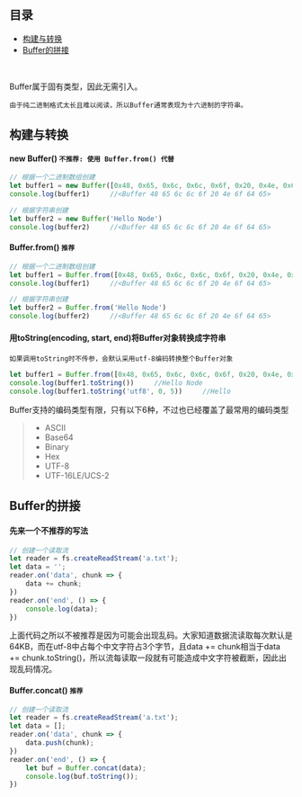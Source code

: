 ## 目录
* [构建与转换](#user-content-构建与转换)
* [Buffer的拼接](#user-content-Buffer的拼接)

&nbsp;

Buffer属于固有类型，因此无需引入。

`由于纯二进制格式太长且难以阅读，所以Buffer通常表现为十六进制的字符串。`
## 构建与转换
#### new Buffer() `不推荐: 使用 Buffer.from() 代替`
```javascript
// 根据一个二进制数组创建
let buffer1 = new Buffer([0x48, 0x65, 0x6c, 0x6c, 0x6f, 0x20, 0x4e, 0x6f, 0x64, 0x65])
console.log(buffer1)     //<Buffer 48 65 6c 6c 6f 20 4e 6f 64 65>

// 根据字符串创建
let buffer2 = new Buffer('Hello Node')
console.log(buffer2)     //<Buffer 48 65 6c 6c 6f 20 4e 6f 64 65>
```
#### Buffer.from() `推荐`
```javascript
// 根据一个二进制数组创建
let buffer1 = Buffer.from([0x48, 0x65, 0x6c, 0x6c, 0x6f, 0x20, 0x4e, 0x6f, 0x64, 0x65])
console.log(buffer1)     //<Buffer 48 65 6c 6c 6f 20 4e 6f 64 65>

// 根据字符串创建
let buffer2 = Buffer.from('Hello Node')
console.log(buffer2)     //<Buffer 48 65 6c 6c 6f 20 4e 6f 64 65>
```
#### 用toString(encoding, start, end)将Buffer对象转换成字符串
`如果调用toString时不传参，会默认采用utf-8编码转换整个Buffer对象`
```javascript
let buffer1 = Buffer.from([0x48, 0x65, 0x6c, 0x6c, 0x6f, 0x20, 0x4e, 0x6f, 0x64, 0x65])
console.log(buffer1.toString())     //Hello Node
console.log(buffer1.toString('utf8', 0, 5))     //Hello
```
Buffer支持的编码类型有限，只有以下6种，不过也已经覆盖了最常用的编码类型
>* ASCII
>* Base64
>* Binary
>* Hex
>* UTF-8
>* UTF-16LE/UCS-2

## Buffer的拼接
#### 先来一个不推荐的写法
```javascript
// 创建一个读取流
let reader = fs.createReadStream('a.txt');
let data = '';
reader.on('data', chunk => {
    data += chunk;
})
reader.on('end', () => {
    console.log(data);
})
```
上面代码之所以不被推荐是因为可能会出现乱码。大家知道数据流读取每次默认是64KB，而在utf-8中占每个中文字符占3个字节，且data += chunk相当于data += chunk.toString()，所以流每读取一段就有可能造成中文字符被截断，因此出现乱码情况。
#### Buffer.concat() `推荐`
```javascript
// 创建一个读取流
let reader = fs.createReadStream('a.txt');
let data = [];
reader.on('data', chunk => {
    data.push(chunk);
})
reader.on('end', () => {
    let buf = Buffer.concat(data);
    console.log(buf.toString());
})
```